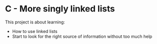 # C - More singly linked lists

This project is about learning:
* How to use linked lists
* Start to look for the right source of information without too much help
